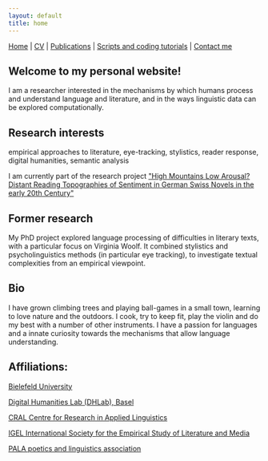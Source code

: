 ```yaml
---
layout: default
title: home
---
```


[Home](index.md)  | [CV](cv.md) | [Publications](publications.md) | [Scripts and coding tutorials](coding.md) | [Contact me](contacts.md)


## Welcome to my personal website!

I am a researcher interested in the mechanisms by which humans process and understand language and literature, and in the ways linguistic data can be explored computationally.

## Research interests

empirical approaches to literature, eye-tracking, stylistics, reader response, digital humanities, semantic analysis

I am currently part of the research project ["High Mountains Low Arousal? Distant Reading Topographies of Sentiment in German Swiss Novels in the early 20th Century"](https://mountain-sentiment.github.io/)

## Former research

My PhD project explored language processing of difficulties in literary texts, with a particular focus on Virginia Woolf. It combined stylistics and psycholinguistics methods (in particular eye tracking), to investigate textual complexities from an empirical viewpoint.

## Bio

I have grown climbing trees and playing ball-games in a small town, learning to love nature and the outdoors. I cook, try to keep fit, play the violin and do my best with a number of other instruments. I have a passion for languages and a innate curiosity towards the mechanisms that allow language understanding.

## Affiliations:

[Bielefeld University](https://ekvv.uni-bielefeld.de/pers_publ/publ/PersonDetail.jsp?personId=287681546)

[Digital Humanities Lab (DHLab), Basel](https://dhlab.philhist.unibas.ch/en/home/)

[CRAL Centre for Research in Applied Linguistics](https://www.nottingham.ac.uk/research/groups/cral/)

[IGEL International Society for the Empirical Study of Literature and Media](https://sites.google.com/igelassoc.org/igel2018/home)

[PALA poetics and linguistics association](https://www.pala.ac.uk/)
